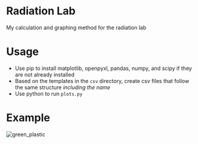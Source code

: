# Radiation Lab
My calculation and graphing method for the radiation lab
# Usage
- Use pip to install matplotlib, openpyxl, pandas, numpy, and scipy if they are not already installed
- Based on the templates in the `csv` directory, create csv files that follow the same structure *including the name*
- Use python to run `plots.py`
# Example
![green_plastic](https://user-images.githubusercontent.com/54053294/217647415-19163ff7-52a1-4ea8-bc0b-c8b684613189.png)
